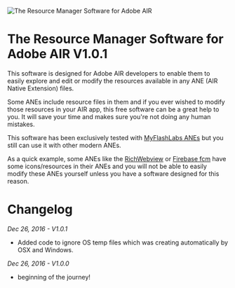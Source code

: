 ![The Resource Manager Software for Adobe AIR](http://www.myflashlabs.com/wp-content/uploads/2016/12/myflashlabs-resource-manager-air-native-extension.jpg)
# The Resource Manager Software for Adobe AIR V1.0.1

This software is designed for Adobe AIR developers to enable them to easily explore and edit or modify the resources available in any ANE (AIR Native Extension) files.

Some ANEs include resource files in them and if you ever wished to modify those resources in your AIR app, this free software can be a great help to you. It will save your time and makes sure you're not doing any human mistakes.

This software has been exclusively tested with [MyFlashLabs ANEs](http://www.myflashlabs.com/?shop_page=2851) but you still can use it with other modern ANEs.

As a quick example, some ANEs like the [RichWebview](https://github.com/myflashlab/webView-ANE) or [Firebase fcm](https://github.com/myflashlab/Firebase-ANE) have some icons/resources in their ANEs and you will not be able to easily modify these ANEs yourself unless you have a software designed for this reason.


# Changelog
*Dec 26, 2016 - V1.0.1*
* Added code to ignore OS temp files which was creating automatically by OSX and Windows.

*Dec 26, 2016 - V1.0.0*
* beginning of the journey!